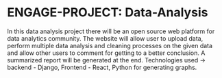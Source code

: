 # ENGAGE-PROJECT: Data-Analysis
In this data analysis project there will be an open source web platform for data analytics community.  The website will allow user to upload data, perform multiple data analysis and cleaning processes on the given data and allow other users to comment for getting to a better conclusion. A summarized report will be generated at the end. Technologies used -> backend - Django, Frontend - React, Python for generating graphs.
